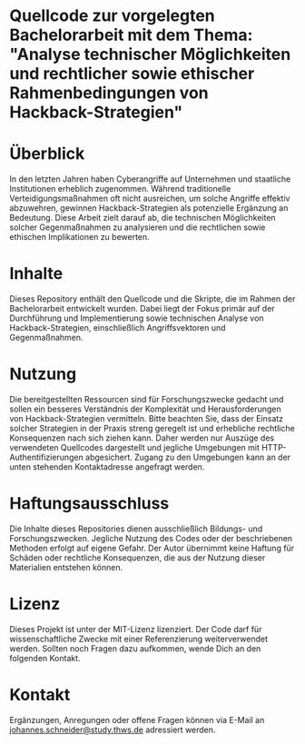 # Quellcode zur vorgelegten Bachelorarbeit mit dem Thema: "Analyse technischer Möglichkeiten und rechtlicher sowie ethischer Rahmenbedingungen von Hackback-Strategien"

# Überblick
In den letzten Jahren haben Cyberangriffe auf Unternehmen und staatliche Institutionen erheblich zugenommen. Während traditionelle Verteidigungsmaßnahmen oft nicht ausreichen, um solche Angriffe effektiv abzuwehren, gewinnen Hackback-Strategien als potenzielle Ergänzung an Bedeutung. Diese Arbeit zielt darauf ab, die technischen Möglichkeiten solcher Gegenmaßnahmen zu analysieren und die rechtlichen sowie ethischen Implikationen zu bewerten.

# Inhalte
Dieses Repository enthält den Quellcode und die Skripte, die im Rahmen der Bachelorarbeit entwickelt wurden. Dabei liegt der Fokus primär auf der
Durchführung und Implementierung sowie technischen Analyse von Hackback-Strategien, einschließlich Angriffsvektoren und Gegenmaßnahmen.

# Nutzung

Die bereitgestellten Ressourcen sind für Forschungszwecke gedacht und sollen ein besseres Verständnis der Komplexität und Herausforderungen von Hackback-Strategien vermitteln. Bitte beachten Sie, dass der Einsatz solcher Strategien in der Praxis streng geregelt ist und erhebliche rechtliche Konsequenzen nach sich ziehen kann. Daher werden nur Auszüge des verwendeten Quellcodes dargestellt und jegliche Umgebungen mit HTTP-Authentifizierungen abgesichert. Zugang zu den Umgebungen kann an der unten stehenden Kontaktadresse angefragt werden.

# Haftungsausschluss

Die Inhalte dieses Repositories dienen ausschließlich Bildungs- und Forschungszwecken. Jegliche Nutzung des Codes oder der beschriebenen Methoden erfolgt auf eigene Gefahr. Der Autor übernimmt keine Haftung für Schäden oder rechtliche Konsequenzen, die aus der Nutzung dieser Materialien entstehen können.

# Lizenz
Dieses Projekt ist unter der MIT-Lizenz lizenziert. Der Code darf für wissenschaftliche Zwecke mit einer Referenzierung weiterverwendet werden. Sollten noch Fragen dazu aufkommen, wende Dich an den folgenden Kontakt.

# Kontakt
Ergänzungen, Anregungen oder offene Fragen können via E-Mail an johannes.schneider@study.thws.de adressiert werden.
